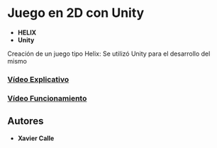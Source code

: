 # Juego en 2D con Unity
* **HELIX** 
* **Unity** 

Creación de un juego tipo Helix: 
Se utilizó Unity para el desarrollo del mismo

### [Vídeo Explicativo](https://adapp-8ab2c.firebaseapp.com/)

### [Vídeo Funcionamiento](https://adapp-8ab2c.firebaseapp.com/)


## Autores
* **Xavier Calle** 
